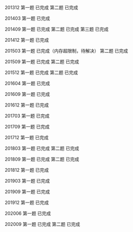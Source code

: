 201312  第一题  已完成
        第二题  已完成

201403  第一题  已完成

201409  第一题  已完成
        第二题  已完成
        第三题  已完成

201412  第一题  已完成

201503  第一题  已完成（内存超限制，待解决）
        第二题  已完成

201509  第一题  已完成
        第二题  已完成

201512  第一题  已完成
        第二题  已完成

201604  第一题  已完成

201609  第一题  已完成

201612  第一题  已完成

201703  第一题  已完成

201709  第一题  已完成

201712  第一题  已完成

201803  第一题  已完成
        第二题  已完成

201809  第一题  已完成
        第二题  已完成

201812  第一题  已完成

201903  第一题  已完成

201909  第一题  已完成

201912  第一题  已完成

202006  第一题  已完成

202009  第一题  已完成
        第二题  已完成